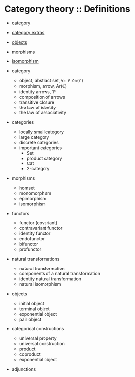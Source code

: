 # Category theory :: Definitions

- [category](./category.def.md)
- [category extras](./category-extra.def.md)
- [objects](./objects.def.md)
- [morphisms](./morphisms.def.md)
- [isomorphism](./isomorphism.def.md)


- category
  - object, abstract set, `∀c ∈ Ob(ℂ)`
  - morphism, arrow, Ar(ℂ)
  - identity arrows, 1ˣ
  - composition of arrows
  - transitive closure
  - the law of identity
  - the law of associativity
- categories
  - locally small category
  - large category
  - discrete categories
  - important categories
    - Set
    - product category
    - Cat
    - 2-category
- morphisms
  - homset
  - monomorphism
  - epimorphism
  - isomorphism
- functors
  - functor (covariant)
  - contravariant functor
  - identity functor
  - endofunctor
  - bifunctor
  - profunctor
- natural transformations
  - natural transformation
  - components of a natural transformation
  - identity natural transformation
  - natural isomorphism
- objects
  - initial object
  - terminal object
  - exponential object
  - pair object
- categorical constructions
  - universal property
  - universal construction
  - product
  - coproduct
  - exponential object
- adjunctions
